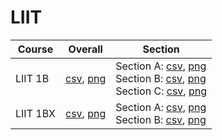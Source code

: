 # LIIT

| Course | Overall | Section |
| ------ | ------- | ------- |
| LIIT 1B | [csv](https://github.com/UCSD-Historical-Enrollment-Data/2025Winter/blob/main/overall/LIIT%201B.csv), [png](https://raw.githubusercontent.com/UCSD-Historical-Enrollment-Data/2025Winter/main/plot_overall/LIIT%201B.png) | Section A: [csv](https://github.com/UCSD-Historical-Enrollment-Data/2025Winter/blob/main/section/LIIT%201B_A.csv), [png](https://raw.githubusercontent.com/UCSD-Historical-Enrollment-Data/2025Winter/main/plot_section/LIIT%201B_A.png)<br>Section B: [csv](https://github.com/UCSD-Historical-Enrollment-Data/2025Winter/blob/main/section/LIIT%201B_B.csv), [png](https://raw.githubusercontent.com/UCSD-Historical-Enrollment-Data/2025Winter/main/plot_section/LIIT%201B_B.png)<br>Section C: [csv](https://github.com/UCSD-Historical-Enrollment-Data/2025Winter/blob/main/section/LIIT%201B_C.csv), [png](https://raw.githubusercontent.com/UCSD-Historical-Enrollment-Data/2025Winter/main/plot_section/LIIT%201B_C.png) |
| LIIT 1BX | [csv](https://github.com/UCSD-Historical-Enrollment-Data/2025Winter/blob/main/overall/LIIT%201BX.csv), [png](https://raw.githubusercontent.com/UCSD-Historical-Enrollment-Data/2025Winter/main/plot_overall/LIIT%201BX.png) | Section A: [csv](https://github.com/UCSD-Historical-Enrollment-Data/2025Winter/blob/main/section/LIIT%201BX_A.csv), [png](https://raw.githubusercontent.com/UCSD-Historical-Enrollment-Data/2025Winter/main/plot_section/LIIT%201BX_A.png)<br>Section B: [csv](https://github.com/UCSD-Historical-Enrollment-Data/2025Winter/blob/main/section/LIIT%201BX_B.csv), [png](https://raw.githubusercontent.com/UCSD-Historical-Enrollment-Data/2025Winter/main/plot_section/LIIT%201BX_B.png) |

